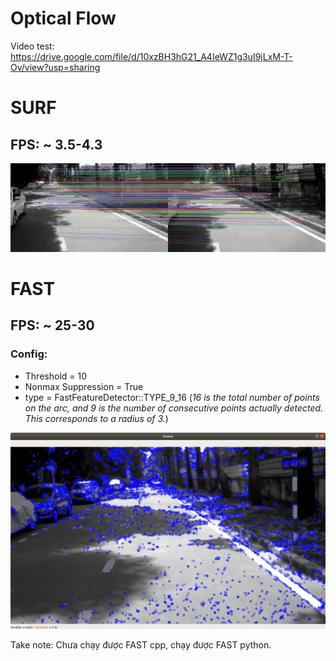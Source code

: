 # Optical Flow
Video test: https://drive.google.com/file/d/10xzBH3hG21_A4IeWZ1g3uI9jLxM-T-Ov/view?usp=sharing

# SURF
## FPS: ~ 3.5-4.3
![image](py/surf/img3.jpg)

# FAST
## FPS: ~ 25-30
### Config:
* Threshold = 10
* Nonmax Suppression = True
* type = FastFeatureDetector::TYPE_9_16 (*16 is the total number of points on the arc, and 9 is the number of consecutive points actually detected. This corresponds to a radius of 3.*)

![image](py/fast/img.png)


Take note: Chưa chạy được FAST cpp, chạy được FAST python.
